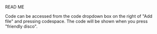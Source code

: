 READ ME

Code can be accessed from the code dropdown box on the right of "Add file" and pressing codespace. The code will be shown when you press "friendly disco".
